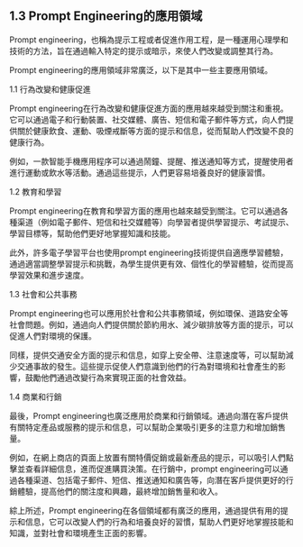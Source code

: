 ## 1.3 Prompt Engineering的應用領域

Prompt engineering，也稱為提示工程或者促進作用工程，是一種運用心理學和技術的方法，旨在通過輸入特定的提示或暗示，來使人們改變或調整其行為。

Prompt engineering的應用領域非常廣泛，以下是其中一些主要應用領域。

1.1 行為改變和健康促進

Prompt engineering在行為改變和健康促進方面的應用越來越受到關注和重視。它可以通過電子和行動裝置、社交媒體、廣告、短信和電子郵件等方式，向人們提供關於健康飲食、運動、吸煙戒斷等方面的提示和信息，從而幫助人們改變不良的健康行為。

例如，一款智能手機應用程序可以通過鬧鐘、提醒、推送通知等方式，提醒使用者進行運動或飲水等活動。通過這些提示，人們更容易培養良好的健康習慣。

1.2 教育和學習

Prompt engineering在教育和學習方面的應用也越來越受到關注。它可以通過各種渠道（例如電子郵件、短信和社交媒體等）向學習者提供學習提示、考試提示、學習目標等，幫助他們更好地掌握知識和技能。

此外，許多電子學習平台也使用prompt engineering技術提供自適應學習體驗，通過適當調整學習提示和挑戰，為學生提供更有效、個性化的學習體驗，從而提高學習效果和進步速度。

1.3 社會和公共事務

Prompt engineering也可以應用於社會和公共事務領域，例如環保、道路安全等社會問題。例如，通過向人們提供關於節約用水、減少碳排放等方面的提示，可以促進人們對環境的保護。

同樣，提供交通安全方面的提示和信息，如穿上安全帶、注意速度等，可以幫助減少交通事故的發生。這些提示促使人們意識到他們的行為對環境和社會產生的影響，鼓勵他們通過改變行為來實現正面的社會效益。

1.4 商業和行銷

最後，Prompt engineering也廣泛應用於商業和行銷領域。通過向潛在客戶提供有關特定產品或服務的提示和信息，可以幫助企業吸引更多的注意力和增加銷售量。

例如，在網上商店的頁面上放置有關特價促銷或最新產品的提示，可以吸引人們點擊並查看詳細信息，進而促進購買決策。在行銷中，prompt engineering可以通過各種渠道、包括電子郵件、短信、推送通知和廣告等，向潛在客戶提供更好的行銷體驗，提高他們的關注度和興趣，最終增加銷售量和收入。

綜上所述，Prompt engineering在各個領域都有廣泛的應用，通過提供有用的提示和信息，它可以改變人們的行為和培養良好的習慣，幫助人們更好地掌握技能和知識，並對社會和環境產生正面的影響。